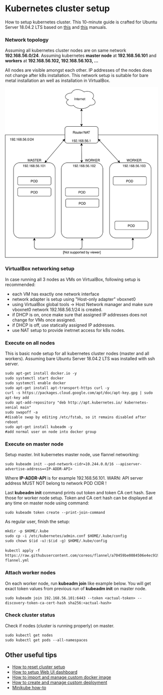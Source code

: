 # Kubernetes cluster setup
How to setup kubernetes cluster. This 10-minute guide is crafted for Ubuntu Server 18.04.2 LTS based on [this](https://www.linuxtechi.com/install-configure-kubernetes-ubuntu-18-04-ubuntu-18-10/) and
[this](https://kubernetes.io/docs/setup/independent/create-cluster-kubeadm/#pod-network) manuals.

### Network topology
Assuming all kubernetes cluster nodes are on same network __192.168.56.0/24__.
Assuming kubernetes __master node__ at __192.168.56.101__ and __workers__ at __192.168.56.102, 192.168.56.103, ...__

All nodes are visible amongst each other. IP addresses of the nodes does not change after k8s installation.
This network setup is suitable for bare metal installation an well as installation in VirtualBox.

![network](docs/k8s-network-setup.svg)

### VirtualBox networking setup
In case running all 3 nodes as VMs on VirtualBox, following setup is recommended:
* each VM has exactly one network interface
* network adapter is setup using "Host-only adapter" vboxnet0
* using VirtualBox global tools -> Host Network manager and make sure vboxnet0 
  network 192.168.56.1/24 is created.
* if DHCP is on, once make sure that assigned IP addresses does not change for VMs once assigned.
* if DHCP is off, use statically assigned IP addresses.
* use NAT setup to provide inetrnet access for k8s nodes.

### Execute on all nodes
This is basic node setup for all kubernetes cluster nodes (master and all workers).
Assuming bare Ubuntu Server 18.04.2 LTS was installed with ssh server.
```
sudo apt-get install docker.io -y
sudo systemctl start docker
sudo systemctl enable docker
sudo apt-get install apt-transport-https curl -y
curl -s https://packages.cloud.google.com/apt/doc/apt-key.gpg | sudo apt-key add
sudo apt-add-repository "deb http://apt.kubernetes.io/ kubernetes-xenial main"
sudo swapoff -a	
#disable swap by editing /etc/fstab, so it remains disabled after reboot
sudo apt-get install kubeadm -y
#add normal user on node into docker group
```

### Execute on master node
Setup master. Init kubernetes master node, use flannel networking:
```
sudo kubeadm init --pod-network-cidr=10.244.0.0/16 --apiserver-advertise-address=<IP-ADDR-API>
```
Where __IP-ADDR-API__ is for example 192.168.56.101. WARN: API server address MUST NOT belong to network POD CIDR !

Last __kubeadm init__ command prints out token and token CA cert hash. Save those for worker node setup.
Token and CA cert hash can be displayed at any time on master node using command:
```
sudo kubeadm token create --print-join-command
```

As regular user, finish the setup:
```
mkdir -p $HOME/.kube
sudo cp -i /etc/kubernetes/admin.conf $HOME/.kube/config
sudo chown $(id -u):$(id -g) $HOME/.kube/config

kubectl apply -f https://raw.githubusercontent.com/coreos/flannel/a70459be0084506e4ec919aa1c114638878db11b/Documentation/kube-flannel.yml
```

### Attach worker nodes
On each worker node, run __kubeadm join__ like example below. You will get exact token values from previous run of __kubeadm init__ on master node.
```
sudo kubeadm join 192.168.56.101:6443 --token <actual-token> --discovery-token-ca-cert-hash sha256:<actual-hash>
```

### Check cluster status
Check if nodes (cluster is running properly) on master.
```
sudo kubectl get nodes
sudo kubectl get pods --all-namespaces
```

## Other useful tips
* [How to reset cluster setup](docs/ResetK8sClusterSetup.md)
* [How to setup Web UI dashboard](docs/SetupWebDashboard.md)
* [How to import and manage custom docker image](docs/CustomImages.md)
* [How to create and manage custom deployment](docs/CustomDeployment.md) 
* [Minikube how-to](docs/MinikubeHowTo.md)
